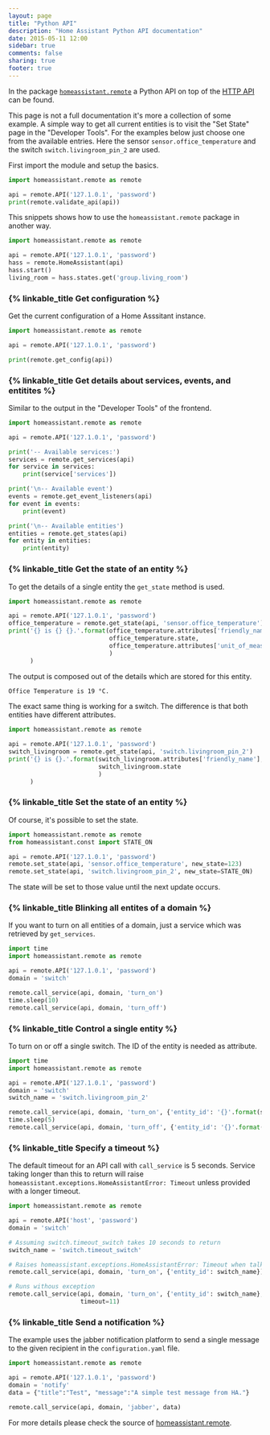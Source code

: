 ```yaml
---
layout: page
title: "Python API"
description: "Home Assistant Python API documentation"
date: 2015-05-11 12:00
sidebar: true
comments: false
sharing: true
footer: true
---
```


In the package [`homeassistant.remote`](https://github.com/home-assistant/home-assistant/blob/master/homeassistant/remote.py) a Python API on top of the [HTTP API](/developers/api/) can be found.

This page is not a full documentation it's more a collection of some example. A simple way to get all current entities is to visit the "Set State" page in the "Developer Tools". For the examples below just choose one from the available entries. Here the sensor `sensor.office_temperature` and the switch `switch.livingroom_pin_2` are used. 

First import the module and setup the basics.

```python
import homeassistant.remote as remote

api = remote.API('127.1.0.1', 'password')
print(remote.validate_api(api))
```

This snippets shows how to use the `homeassistant.remote` package in another way.

```python
import homeassistant.remote as remote

api = remote.API('127.1.0.1', 'password')
hass = remote.HomeAssistant(api)
hass.start()
living_room = hass.states.get('group.living_room')
```

### {% linkable_title Get configuration %}

Get the current configuration of a Home Asssitant instance.

```python
import homeassistant.remote as remote

api = remote.API('127.1.0.1', 'password')

print(remote.get_config(api))
```

### {% linkable_title Get details about services, events, and entitites %}

Similar to the output in the "Developer Tools" of the frontend.

```python
import homeassistant.remote as remote

api = remote.API('127.1.0.1', 'password')

print('-- Available services:')
services = remote.get_services(api)
for service in services:
    print(service['services'])

print('\n-- Available event')
events = remote.get_event_listeners(api)
for event in events:
    print(event)

print('\n-- Available entities')
entities = remote.get_states(api)
for entity in entities:
    print(entity)
```

### {% linkable_title Get the state of an entity %}

To get the details of a single entity the `get_state` method is used. 

```python
import homeassistant.remote as remote

api = remote.API('127.1.0.1', 'password')
office_temperature = remote.get_state(api, 'sensor.office_temperature')
print('{} is {} {}.'.format(office_temperature.attributes['friendly_name'],
                            office_temperature.state,
                            office_temperature.attributes['unit_of_measurement']
                            )
      )
```

The output is composed out of the details which are stored for this entity.

```bash
Office Temperature is 19 °C.
```

The exact same thing is working for a switch. The difference is that both entities have different attributes.

```python
import homeassistant.remote as remote

api = remote.API('127.1.0.1', 'password')
switch_livingroom = remote.get_state(api, 'switch.livingroom_pin_2')
print('{} is {}.'.format(switch_livingroom.attributes['friendly_name'],
                         switch_livingroom.state
                         )
      )
```

### {% linkable_title Set the state of an entity %}

Of course, it's possible to set the state.

```python
import homeassistant.remote as remote
from homeassistant.const import STATE_ON

api = remote.API('127.1.0.1', 'password')
remote.set_state(api, 'sensor.office_temperature', new_state=123)
remote.set_state(api, 'switch.livingroom_pin_2', new_state=STATE_ON)
```

The state will be set to those value until the next update occurs.

### {% linkable_title Blinking all entites of a domain %}

If you want to turn on all entities of a domain, just a service which was retrieved by `get_services`.


```python
import time
import homeassistant.remote as remote

api = remote.API('127.1.0.1', 'password')
domain = 'switch'

remote.call_service(api, domain, 'turn_on')
time.sleep(10)
remote.call_service(api, domain, 'turn_off')
```

### {% linkable_title Control a single entity %}

To turn on or off a single switch. The ID of the entity is needed as attribute.

```python
import time
import homeassistant.remote as remote

api = remote.API('127.1.0.1', 'password')
domain = 'switch'
switch_name = 'switch.livingroom_pin_2'

remote.call_service(api, domain, 'turn_on', {'entity_id': '{}'.format(switch_name)})
time.sleep(5)
remote.call_service(api, domain, 'turn_off', {'entity_id': '{}'.format(switch_name)})
```

### {% linkable_title Specify a timeout %}

The default timeout for an API call with `call_service` is 5 seconds. Service
taking longer than this to return will raise
`homeassistant.exceptions.HomeAssistantError: Timeout` unless provided with a
longer timeout.

```python
import homeassistant.remote as remote

api = remote.API('host', 'password')
domain = 'switch'

# Assuming switch.timeout_switch takes 10 seconds to return
switch_name = 'switch.timeout_switch'

# Raises homeassistant.exceptions.HomeAssistantError: Timeout when talking to
remote.call_service(api, domain, 'turn_on', {'entity_id': switch_name})

# Runs withous exception
remote.call_service(api, domain, 'turn_on', {'entity_id': switch_name},
                    timeout=11)
```

### {% linkable_title Send a notification %}

The example uses the jabber notification platform to send a single message to the given recipient in the `configuration.yaml` file. 

```python
import homeassistant.remote as remote

api = remote.API('127.1.0.1', 'password')
domain = 'notify'
data = {"title":"Test", "message":"A simple test message from HA."}

remote.call_service(api, domain, 'jabber', data)
```

For more details please check the source of [homeassistant.remote](https://github.com/home-assistant/home-assistant/blob/master/homeassistant/remote.py).

